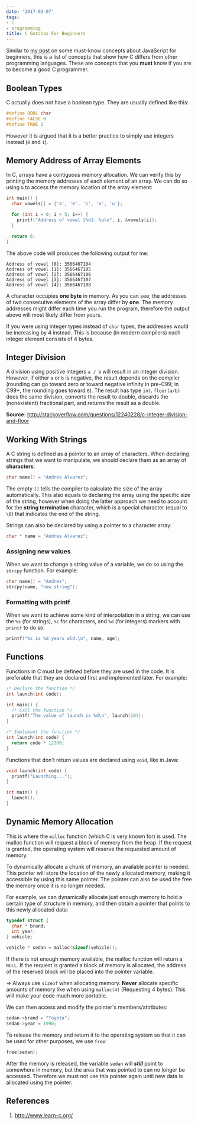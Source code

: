 ```yaml
---
date: '2017-02-07'
tags:
- c
- programming
title: C Gotchas For Beginners
---
```


Similar to [my post](/posts/javascript-gotchas-for-beginners.html) on some must-know concepts about JavaScript for beginners, this is a list of concepts that show how C differs from other programming languages. These are concepts that you **must** know if you are to become a good C programmer.

## Boolean Types

C actually does not have a boolean type. They are usually defined like this:

```c
#define BOOL char
#define FALSE 0
#define TRUE 1
```

However it is argued that it is a better practice to simply use integers instead (`0` and `1`).

## Memory Address of Array Elements

In C, arrays have a contiguous memory allocation. We can verify this by printing the memory addresses of each element of an array. We can do so using `&` to access the memory location of the array element:

```c
int main() {
  char vowels[] = {'a', 'e', 'i', 'o', 'u'};

  for (int i = 0; i < 5; i++) {
    printf("Address of vowel [%d]: %u\n", i, &vowels[i]);
  }

  return 0;
}
```

The above code will produces the following output for me:

<!--more-->

```
Address of vowel [0]: 3566467104
Address of vowel [1]: 3566467105
Address of vowel [2]: 3566467106
Address of vowel [3]: 3566467107
Address of vowel [4]: 3566467108
```

A character occupies **one byte** in memory. As you can see, the addresses of two consecutive elements of the array differ by **one**. The memory addresses might differ each time you run the program, therefore the output above will most likely differ from yours.

If you were using integer types instead of `char` types, the addresses would be increasing by 4 instead. This is because (in modern compilers) each integer element consists of 4 bytes.

## Integer Division

A division using positive integers `a / b` will  result in an integer division. However, if either `a` or `b` is negative, the result depends on the compiler (rounding can go toward zero or toward negative infinity in pre-C99; in C99+, the rounding goes toward `0`). The result has type `int`. `floor(a/b)` does the same division, converts the result to double, discards the (nonexistent) fractional part, and returns the result as a double.

**Source:** http://stackoverflow.com/questions/12240228/c-integer-division-and-floor

## Working With Strings

A C string is defined as a pointer to an array of characters. When declaring strings that we want to manipulate, we should declare tham as an array of **characters**:

```c
char name[] = "Andres Alvarez";
```

The empty `[]` tells the compiler to calculate the size of the array automatically. This also equals to declaring the array using the specific size of the string, however when doing the latter approach we need to account for the **string termination** character, which is a special character (equal to `\0`) that indicates the end of the string.

Strings can also be declared by using a pointer to a character array:

```c
char * name = "Andres Alvarez";
```

### Assigning new values

When we want to change a string value of a variable, we do so using the `strcpy` function. For example:


```c
char name[] = "Andres";
strcpy(name, "new string");
```

### Formatting with printf

When we want to achieve some kind of interpolation in a string, we can use the `%s` (for strings), `%c` for characters, and `%d` (for integers) markers with `printf` to do so:

```c
printf("%s is %d years old.\n", name, age);
```

## Functions

Functions in C must be defined before they are used in the code. It is preferable that they are declared first and implemented later. For example:

```c
/* Declare the function */
int launch(int code);

int main() {
  /* Call the function */
  printf("The value of launch is %d\n", launch(10));
}

/* Implement the function */
int launch(int code) {
  return code * 12300;
}
```

Functions that don't return values are declared using `void`, like in Java:

```c
void launch(int code) {
  printf("Launching...");
}

int main() {
  launch();
}
```

## Dynamic Memory Allocation

This is where the `malloc` function (which C is very known for) is used. The malloc function will request a block of memory from the heap. If the request is granted, the operating system will reserve the requested amount of memory.

To dynamically allocate a chunk of memory, an available pointer is needed. This pointer will store the location of the newly allocated memory, making it accessible by using this same pointer. The pointer can also be used the free the memory once it is no longer needed.

For example, we can dynamically allocate just enough memory to hold a certain type of structure in memory, and then obtain a pointer that points to this newly allocated data:

```c
typedef struct {
  char * brand;
  int year;
} vehicle;

vehicle * sedan = malloc(sizeof(vehicle));
```

If there is not enough memory available, the malloc function will return a `NULL`. If the request is granted a block of memory is allocated, the address of the reserved block will be placed into the pointer variable.

=> Always use `sizeof` when allocating memory. **Never** allocate specific amounts of memory like when using `malloc(4)` (Requesting 4 bytes). This will make your code much more portable.

We can then access and modify the pointer's members/attributes:

```c
sedan->brand = "Toyota";
sedan->year = 1990;
```

To release the memory and return it to the operating system so that it can be used for other purposes, we use `free`:

```c
free(sedan);
```

After the memory is released, the variable `sedan` will **_still_** point to somewhere in memory, but the area that was pointed to can no longer be accessed. Therefore we must not use this pointer again until new data is allocated using the pointer.

## References

1. http://www.learn-c.org/